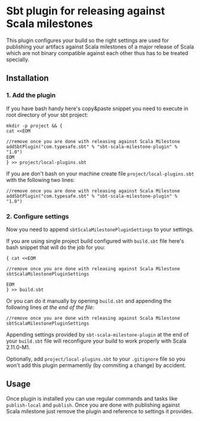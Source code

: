 # Sbt plugin for releasing against Scala milestones

This plugin configures your build so the right settings are used
for publishing your artifacs against Scala milestones of a major release of Scala
which are not binary compatible against each other thus has to be treated
specially.

## Installation

### 1. Add the plugin

If you have bash handy here's copy&paste snippet you need to execute in root directory of your sbt project:
```
mkdir -p project && {
cat <<EOM

//remove once you are done with releasing against Scala Milestone
addSbtPlugin("com.typesafe.sbt" % "sbt-scala-milestone-plugin" % "1.0")
EOM
} >> project/local-plugins.sbt
```

If you are don't bash on your machine create file `project/local-plugins.sbt` with the following two lines:

```
//remove once you are done with releasing against Scala Milestone
addSbtPlugin("com.typesafe.sbt" % "sbt-scala-milestone-plugin" % "1.0")
```

### 2. Configure settings

Now you need to append `sbtScalaMilestonePluginSettings` to your settings.

If you are using single project build configured with `build.sbt` file here's bash snippet that will do the job for you:

```
{ cat <<EOM

//remove once you are done with releasing against Scala Milestone
sbtScalaMilestonePluginSettings

EOM
} >> build.sbt
```

Or you can do it manually by opening `build.sbt` and appending the following lines _at the end of the file_:

```
//remove once you are done with releasing against Scala Milestone
sbtScalaMilestonePluginSettings
```

Appending settings provided by `sbt-scala-milestone-plugin` at the end of your `build.sbt` file will reconfigure your build to work properly with Scala 2.11.0-M1.

Optionally, add `project/local-plugins.sbt` to your `.gitignore` file so you won't add this plugin permamently (by commiting a change) by accident.

## Usage

Once plugin is installed you can use regular commands and tasks like `publish-local` and `publish`. Once you are done with publishing against Scala milestone
just remove the plugin and reference to settings it provides.
